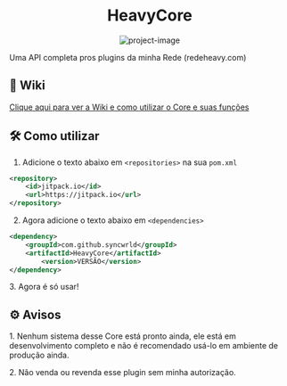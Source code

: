 <h1 align="center" id="title">HeavyCore</h1>

<p align="center"><img src="https://socialify.git.ci/syncwrld/HeavyCore/image?description=1&amp;font=Inter&amp;language=1&amp;name=1&amp;owner=1&amp;pattern=Solid&amp;stargazers=1&amp;theme=Dark" alt="project-image"></p>

<p id="description">Uma API completa pros plugins da minha Rede (redeheavy.com)</p>

<h2>📕 Wiki</h2>
<p><a href="https://github.com/syncwrld/HeavyCore/wiki">Clique aqui para ver a Wiki e como utilizar o Core e suas funções</a></p>

<h2>🛠️ Como utilizar</h2>

1. Adicione o texto abaixo em `<repositories>` na sua `pom.xml`
```xml
<repository>
	<id>jitpack.io</id>
	<url>https://jitpack.io</url>
</repository>
```
2. Agora adicione o texto abaixo em `<dependencies>`
```xml
<dependency>
	<groupId>com.github.syncwrld</groupId>
	<artifactId>HeavyCore</artifactId>
        <version>VERSÃO</version>
</dependency>
```

<p>3. Agora é só usar!</p>

<h2>⚙ Avisos</h2>

<p>1. Nenhum sistema desse Core está pronto ainda, ele está em desenvolvimento completo e não é recomendado usá-lo em ambiente de produção ainda.</p>
<p>2. Não venda ou revenda esse plugin sem minha autorização.</p>
